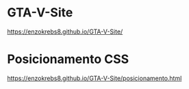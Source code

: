 # GTA-V-Site 
https://enzokrebs8.github.io/GTA-V-Site/

# Posicionamento CSS
https://enzokrebs8.github.io/GTA-V-Site/posicionamento.html
